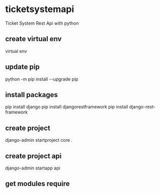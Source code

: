 # ticketsystemapi
Ticket System Rest Api with python

## create virtual env

virtual env

## update pip

python -m pip install --upgrade pip

## install packages

pip install django 
pip install djangorestframework
pip install django-rest-framework

## create project

django-admin startproject core .

## create project api

django-admin startapp api

## get modules require

